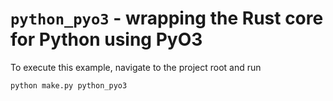 # `python_pyo3` - wrapping the Rust core for Python using PyO3 

To execute this example, navigate to the project root and run 

```bash
python make.py python_pyo3
```
